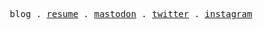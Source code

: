 <p align="center">
  <samp>
    <a disabled>blog</a> .
    <a href="https://resume.moozon.site">resume</a> .
    <a href="https://mastodon.social/@Moozon">mastodon</a> .
    <a href="https://twitter.com/Moozon_Wei">twitter</a> .
    <a href="https://instagram.com/moozon_wei">instagram</a>
  </samp>
</p>
